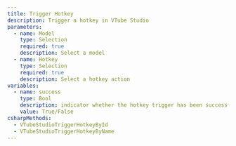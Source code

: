 ```yaml
---
title: Trigger Hotkey
description: Trigger a hotkey in VTube Studio
parameters:
  - name: Model
    type: Selection
    required: true
    description: Select a model
  - name: Hotkey
    type: Selection
    required: true
    description: Select a hotkey action
variables:
  - name: success
    type: Bool
    description: indicator whether the hotkey trigger has been successful or not
    value: True/False
csharpMethods:
  - VTubeStudioTriggerHotkeyById
  - VTubeStudioTriggerHotkeyByName
---
```

